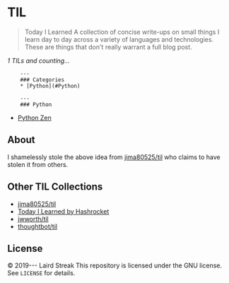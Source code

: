# TIL
> Today I Learned
A collection of concise write-ups on small things I learn day to day across a
variety of languages and technologies. These are things that don't really
warrant a full blog post.

_1 TILs and counting..._

        ---
        ### Categories
        * [Python](#Python)

        ---
        ### Python

- [Python Zen](Python\Python_Zen.md)


## About
I shamelessly stole the above idea from
[jima80525/til](https://github.com/jima80525/til) who claims to have stolen
it from others.
## Other TIL Collections
* [jima80525/til](https://github.com/jima80525/til)
* [Today I Learned by Hashrocket](https://til.hashrocket.com)
* [jwworth/til](https://github.com/jwworth/til)
* [thoughtbot/til](https://github.com/thoughtbot/til)
## License
&copy; 2019--- Laird Streak
This repository is licensed under the GNU license. See `LICENSE` for
details.
